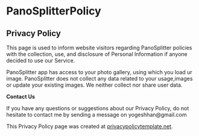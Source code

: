 # PanoSplitterPolicy
<html>
<body>
<h2>Privacy Policy</h2>

<p>This page is used to inform website visitors regarding PanoSplitter policies with the collection, use, and
    disclosure of Personal Information if anyone decided to use our Service.</p>
<p>PanoSplitter app has access to your photo gallery, using which you load ur image. PanoSplitter does not collect any data related to your usage,images or update your existing images. We neither collect nor share user data.</p>

<p><strong>Contact Us</strong></p>
<p>If you have any questions or suggestions about our Privacy Policy, do not hesitate to contact
    me by sending a message on yogeshhan@gmail.com</p>
<p>This Privacy Policy page was created at <a href="https://privacypolicytemplate.net"
                                              target="_blank">privacypolicytemplate.net</a>.</p>
</body>
</html>

